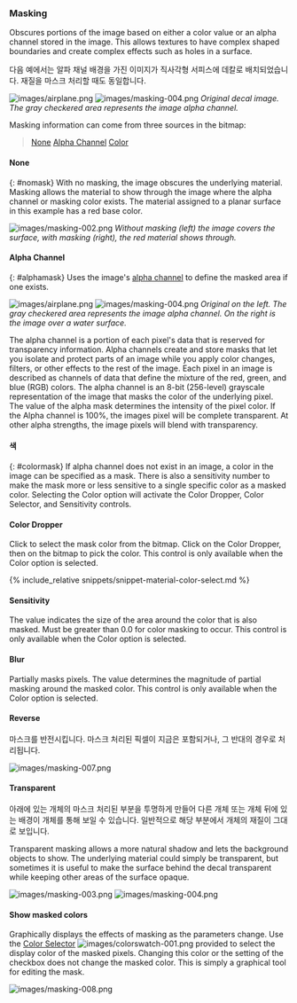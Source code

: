 
### Masking
Obscures portions of the image based on either a color value or an alpha channel stored in the image. This allows textures to have complex shaped boundaries and create complex effects such as holes in a surface.

다음 예에서는 알파 채널 배경을 가진 이미지가 직사각형 서피스에 데칼로 배치되었습니다. 재질을 마스크 처리할 때도 동일합니다.

![images/airplane.png](images/airplane.png)  ![images/masking-004.png](images/masking-004.png)
*Original decal image. The gray checkered area represents the image alpha channel.*

Masking information can come from three sources in the bitmap:

> [None](#nomask)
> [Alpha Channel](#alphamask)
> [Color](#colormask)

#### None
{: #nomask}
With no masking, the image obscures the underlying material. Masking allows the material to show through the image where the alpha channel or masking color exists. The material assigned to a planar surface in this example has a red base color.

![images/masking-002.png](images/masking-002.png)
*Without masking (left) the image covers the surface, with masking (right), the red material shows through.*

#### Alpha Channel
{: #alphamask}
Uses the image's [alpha channel](environment-tab.html#alpha) to define the masked area if one exists.

![images/airplane.png](images/airplane.png)  ![images/masking-004.png](images/masking-004.png)
*Original on the left. The gray checkered area represents the image alpha channel. On the right is the image over a water surface.*

The alpha channel is a portion of each pixel's data that is reserved for transparency information. Alpha channels create and store masks that let you isolate and protect parts of an image while you apply color changes, filters, or other effects to the rest of the image. Each pixel in an image is described as channels of data that define the mixture of the red, green, and blue (RGB) colors. The alpha channel is an 8-bit (256-level) grayscale representation of the image that masks the color of the underlying pixel. The value of the alpha mask determines the intensity of the pixel color. If the Alpha channel is 100%, the images pixel will be complete transparent.  At other alpha strengths, the image pixels will blend with transparency.

#### 색
{: #colormask}
If alpha channel does not exist in an image, a color in the image can be specified as a mask. There is also a sensitivity number to make the mask more or less sensitive to a single specific color as a masked color. Selecting the Color option will activate the Color Dropper, Color Selector, and Sensitivity controls.

#### Color Dropper
Click to select the mask color from the bitmap. Click on the Color Dropper, then on the bitmap to pick the color. This control is only available when the Color option is selected.

{% include_relative snippets/snippet-material-color-select.md %}

#### Sensitivity
The value indicates the size of the area around the color that is also masked. Must be greater than 0.0 for color masking to occur. This control is only available when the Color option is selected.

#### Blur
Partially masks pixels. The value determines the magnitude of partial masking around the masked color. This control is only available when the Color option is selected.

#### Reverse
마스크를 반전시킵니다. 마스크 처리된 픽셀이 지금은 포함되거나, 그 반대의 경우로 처리됩니다.
<!-- TODO: Does this make sense? -->

![images/masking-007.png](images/masking-007.png)  

#### Transparent
아래에 있는 개체의 마스크 처리된 부분을 투명하게 만들어 다른 개체 또는 개체 뒤에 있는 배경이 개체를 통해 보일 수 있습니다. 일반적으로 해당 부분에서 개체의 재질이 그대로 보입니다.

Transparent masking allows a more natural shadow and lets the background objects to show. The underlying material could simply be transparent, but sometimes it is useful to make the surface behind the decal transparent while keeping other areas of the surface opaque.

![images/masking-003.png](images/masking-003.png)    ![images/masking-004.png](images/masking-004.png)

#### Show masked colors
Graphically displays the effects of masking as the parameters change. Use the [Color Selector](select-color.html) ![images/colorswatch-001.png](images/colorswatch-001.png) provided to select the display color of the masked pixels. Changing this color or the setting of the checkbox does not change the masked color. This is simply a graphical tool for editing the mask.

![images/masking-008.png](images/masking-008.png)
